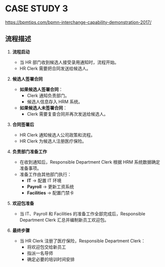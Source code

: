 # CASE STUDY 3

<https://bpmtips.com/bpmn-interchange-capability-demonstration-2017/>

## 流程描述

1. **流程启动**  
   - 当 HR 部门收到候选人接受录用通知时，流程开始。  
   - HR Clerk 需要把合同发送给候选人。  

2. **候选人签署合同**  
   - **如果候选人签署合同**：  
     - Clerk 通知负责部门。  
     - 候选人信息存入 HRM 系统。  
   - **如果候选人未签署合同**：  
     - Clerk 需要复查合同并再次发送给候选人。  

3. **合同签署后**  
   - HR Clerk 通知候选人公司政策和流程。  
   - HR Clerk 为候选人注册医疗保险。  

4. **负责部门准备工作**  
   - 在收到通知后，Responsible Department Clerk 根据 HRM 系统数据确定准备事项。  
   - 准备工作由其他部门执行：  
     - **IT** → 配置 IT 环境  
     - **Payroll** → 更新工资系统  
     - **Facilities** → 配置门禁卡  

5. **欢迎包准备**  
   - 当 IT、Payroll 和 Facilities 的准备工作全部完成后，Responsible Department Clerk 汇总并编制新员工欢迎包。  

6. **最终步骤**  
   - 当 HR Clerk 注册了医疗保险，Responsible Department Clerk：  
     - 将欢迎包交给新员工  
     - 指派一名导师  
     - 确定必要的培训时间安排  

